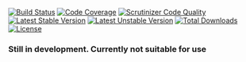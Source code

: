 [![Build Status](https://travis-ci.org/mmasiukevich/storage-component.svg?branch=master)](https://travis-ci.org/mmasiukevich/storage-component)
[![Code Coverage](https://scrutinizer-ci.com/g/mmasiukevich/storage-component/badges/coverage.png?b=master)](https://scrutinizer-ci.com/g/mmasiukevich/storage-component/?branch=master)
[![Scrutinizer Code Quality](https://scrutinizer-ci.com/g/mmasiukevich/storage-component/badges/quality-score.png?b=master)](https://scrutinizer-ci.com/g/mmasiukevich/storage-component/?branch=master)
[![Latest Stable Version](https://poser.pugx.org/mmasiukevich/storage-component/v/stable)](https://packagist.org/packages/mmasiukevich/storage-component)
[![Latest Unstable Version](https://poser.pugx.org/mmasiukevich/storage-component/v/unstable)](https://packagist.org/packages/mmasiukevich/storage-component)
[![Total Downloads](https://poser.pugx.org/mmasiukevich/storage-component/downloads)](https://packagist.org/packages/mmasiukevich/storage-component)
[![License](https://poser.pugx.org/mmasiukevich/storage-component/license)](https://packagist.org/packages/mmasiukevich/storage-component)

### Still in development. Currently not suitable for use
